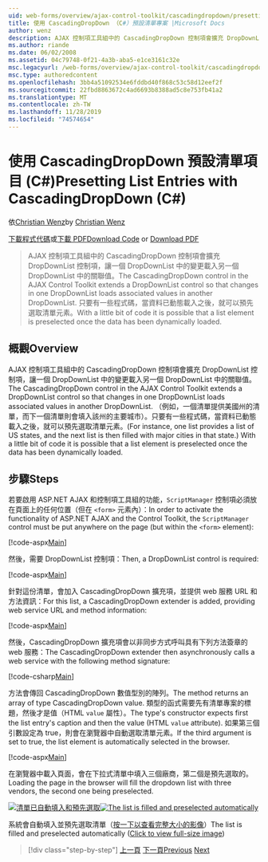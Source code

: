 ```yaml
---
uid: web-forms/overview/ajax-control-toolkit/cascadingdropdown/presetting-list-entries-with-cascadingdropdown-cs
title: 使用 CascadingDropDown （C#）預設清單專案 |Microsoft Docs
author: wenz
description: AJAX 控制項工具組中的 CascadingDropDown 控制項會擴充 DropDownList 控制項，讓一個 DropDownList 中的變更載入 anoth 中的相關聯值 。
ms.author: riande
ms.date: 06/02/2008
ms.assetid: 04c79748-0f21-4a3b-aba5-e1ce3161c32e
msc.legacyurl: /web-forms/overview/ajax-control-toolkit/cascadingdropdown/presetting-list-entries-with-cascadingdropdown-cs
msc.type: authoredcontent
ms.openlocfilehash: 3bb4a51092534e6fddbd40f868c53c58d12eef2f
ms.sourcegitcommit: 22fbd8863672c4ad6693b8388ad5c8e753fb41a2
ms.translationtype: MT
ms.contentlocale: zh-TW
ms.lasthandoff: 11/28/2019
ms.locfileid: "74574654"
---
```

# <a name="presetting-list-entries-with-cascadingdropdown-c"></a><span data-ttu-id="1cd4d-103">使用 CascadingDropDown 預設清單項目 (C#)</span><span class="sxs-lookup"><span data-stu-id="1cd4d-103">Presetting List Entries with CascadingDropDown (C#)</span></span>

<span data-ttu-id="1cd4d-104">依[Christian Wenz](https://github.com/wenz)</span><span class="sxs-lookup"><span data-stu-id="1cd4d-104">by [Christian Wenz](https://github.com/wenz)</span></span>

<span data-ttu-id="1cd4d-105">[下載程式代碼](https://download.microsoft.com/download/9/0/7/907760b1-2c60-4f81-aeb6-ca416a573b0d/cascadingdropdown2.cs.zip)或[下載 PDF](https://download.microsoft.com/download/2/d/c/2dc10e34-6983-41d4-9c08-f78f5387d32b/cascadingDropDown2CS.pdf)</span><span class="sxs-lookup"><span data-stu-id="1cd4d-105">[Download Code](https://download.microsoft.com/download/9/0/7/907760b1-2c60-4f81-aeb6-ca416a573b0d/cascadingdropdown2.cs.zip) or [Download PDF](https://download.microsoft.com/download/2/d/c/2dc10e34-6983-41d4-9c08-f78f5387d32b/cascadingDropDown2CS.pdf)</span></span>

> <span data-ttu-id="1cd4d-106">AJAX 控制項工具組中的 CascadingDropDown 控制項會擴充 DropDownList 控制項，讓一個 DropDownList 中的變更載入另一個 DropDownList 中的關聯值。</span><span class="sxs-lookup"><span data-stu-id="1cd4d-106">The CascadingDropDown control in the AJAX Control Toolkit extends a DropDownList control so that changes in one DropDownList loads associated values in another DropDownList.</span></span> <span data-ttu-id="1cd4d-107">只要有一些程式碼，當資料已動態載入之後，就可以預先選取清單元素。</span><span class="sxs-lookup"><span data-stu-id="1cd4d-107">With a little bit of code it is possible that a list element is preselected once the data has been dynamically loaded.</span></span>

## <a name="overview"></a><span data-ttu-id="1cd4d-108">概觀</span><span class="sxs-lookup"><span data-stu-id="1cd4d-108">Overview</span></span>

<span data-ttu-id="1cd4d-109">AJAX 控制項工具組中的 CascadingDropDown 控制項會擴充 DropDownList 控制項，讓一個 DropDownList 中的變更載入另一個 DropDownList 中的關聯值。</span><span class="sxs-lookup"><span data-stu-id="1cd4d-109">The CascadingDropDown control in the AJAX Control Toolkit extends a DropDownList control so that changes in one DropDownList loads associated values in another DropDownList.</span></span> <span data-ttu-id="1cd4d-110">（例如，一個清單提供美國州的清單，而下一個清單則會填入該州的主要城市）。只要有一些程式碼，當資料已動態載入之後，就可以預先選取清單元素。</span><span class="sxs-lookup"><span data-stu-id="1cd4d-110">(For instance, one list provides a list of US states, and the next list is then filled with major cities in that state.) With a little bit of code it is possible that a list element is preselected once the data has been dynamically loaded.</span></span>

## <a name="steps"></a><span data-ttu-id="1cd4d-111">步驟</span><span class="sxs-lookup"><span data-stu-id="1cd4d-111">Steps</span></span>

<span data-ttu-id="1cd4d-112">若要啟用 ASP.NET AJAX 和控制項工具組的功能，`ScriptManager` 控制項必須放在頁面上的任何位置（但在 `<form>` 元素內）：</span><span class="sxs-lookup"><span data-stu-id="1cd4d-112">In order to activate the functionality of ASP.NET AJAX and the Control Toolkit, the `ScriptManager` control must be put anywhere on the page (but within the `<form>` element):</span></span>

[!code-aspx[Main](presetting-list-entries-with-cascadingdropdown-cs/samples/sample1.aspx)]

<span data-ttu-id="1cd4d-113">然後，需要 DropDownList 控制項：</span><span class="sxs-lookup"><span data-stu-id="1cd4d-113">Then, a DropDownList control is required:</span></span>

[!code-aspx[Main](presetting-list-entries-with-cascadingdropdown-cs/samples/sample2.aspx)]

<span data-ttu-id="1cd4d-114">針對這份清單，會加入 CascadingDropDown 擴充項，並提供 web 服務 URL 和方法資訊：</span><span class="sxs-lookup"><span data-stu-id="1cd4d-114">For this list, a CascadingDropDown extender is added, providing web service URL and method information:</span></span>

[!code-aspx[Main](presetting-list-entries-with-cascadingdropdown-cs/samples/sample3.aspx)]

<span data-ttu-id="1cd4d-115">然後，CascadingDropDown 擴充項會以非同步方式呼叫具有下列方法簽章的 web 服務：</span><span class="sxs-lookup"><span data-stu-id="1cd4d-115">The CascadingDropDown extender then asynchronously calls a web service with the following method signature:</span></span>

[!code-csharp[Main](presetting-list-entries-with-cascadingdropdown-cs/samples/sample4.cs)]

<span data-ttu-id="1cd4d-116">方法會傳回 CascadingDropDown 數值型別的陣列。</span><span class="sxs-lookup"><span data-stu-id="1cd4d-116">The method returns an array of type CascadingDropDown value.</span></span> <span data-ttu-id="1cd4d-117">類型的函式需要先有清單專案的標題，然後才是值（HTML `value` 屬性）。</span><span class="sxs-lookup"><span data-stu-id="1cd4d-117">The type's constructor expects first the list entry's caption and then the value (HTML `value` attribute).</span></span> <span data-ttu-id="1cd4d-118">如果第三個引數設定為 true，則會在瀏覽器中自動選取清單元素。</span><span class="sxs-lookup"><span data-stu-id="1cd4d-118">If the third argument is set to true, the list element is automatically selected in the browser.</span></span>

[!code-aspx[Main](presetting-list-entries-with-cascadingdropdown-cs/samples/sample5.aspx)]

<span data-ttu-id="1cd4d-119">在瀏覽器中載入頁面，會在下拉式清單中填入三個廠商，第二個是預先選取的。</span><span class="sxs-lookup"><span data-stu-id="1cd4d-119">Loading the page in the browser will fill the dropdown list with three vendors, the second one being preselected.</span></span>

<span data-ttu-id="1cd4d-120">[![清單已自動填入和預先選取](presetting-list-entries-with-cascadingdropdown-cs/_static/image2.png)](presetting-list-entries-with-cascadingdropdown-cs/_static/image1.png)</span><span class="sxs-lookup"><span data-stu-id="1cd4d-120">[![The list is filled and preselected automatically](presetting-list-entries-with-cascadingdropdown-cs/_static/image2.png)](presetting-list-entries-with-cascadingdropdown-cs/_static/image1.png)</span></span>

<span data-ttu-id="1cd4d-121">系統會自動填入並預先選取清單（[按一下以查看完整大小的影像](presetting-list-entries-with-cascadingdropdown-cs/_static/image3.png)）</span><span class="sxs-lookup"><span data-stu-id="1cd4d-121">The list is filled and preselected automatically ([Click to view full-size image](presetting-list-entries-with-cascadingdropdown-cs/_static/image3.png))</span></span>

> [!div class="step-by-step"]
> <span data-ttu-id="1cd4d-122">[上一頁](using-cascadingdropdown-with-a-database-cs.md)
> [下一頁](using-auto-postback-with-cascadingdropdown-cs.md)</span><span class="sxs-lookup"><span data-stu-id="1cd4d-122">[Previous](using-cascadingdropdown-with-a-database-cs.md)
[Next](using-auto-postback-with-cascadingdropdown-cs.md)</span></span>
